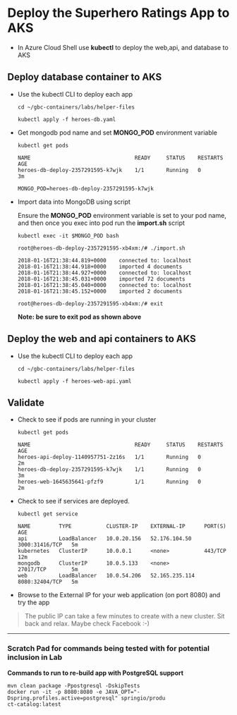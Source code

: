 # Deploy the Superhero Ratings App to AKS

* In Azure Cloud Shell use **kubectl** to deploy the web,api, and database to AKS
   

## Deploy database container to AKS

* Use the kubectl CLI to deploy each app
    ```
    cd ~/gbc-containers/labs/helper-files

    kubectl apply -f heroes-db.yaml
    ```

* Get mongodb pod name and set **MONGO_POD** environment variable
    ```
    kubectl get pods

    NAME                                 READY     STATUS    RESTARTS   AGE
    heroes-db-deploy-2357291595-k7wjk    1/1       Running   0          3m

    MONGO_POD=heroes-db-deploy-2357291595-k7wjk
    ```

* Import data into MongoDB using script

    Ensure the **MONGO_POD** environment variable is set to your pod name, and then once you exec into pod run the **import.sh** script
    ```
    kubectl exec -it $MONGO_POD bash

    root@heroes-db-deploy-2357291595-xb4xm:/# ./import.sh

    2018-01-16T21:38:44.819+0000	connected to: localhost
    2018-01-16T21:38:44.918+0000	imported 4 documents
    2018-01-16T21:38:44.927+0000	connected to: localhost
    2018-01-16T21:38:45.031+0000	imported 72 documents
    2018-01-16T21:38:45.040+0000	connected to: localhost
    2018-01-16T21:38:45.152+0000	imported 2 documents
    
    root@heroes-db-deploy-2357291595-xb4xm:/# exit
    ```
    **Note:  be sure to exit pod as shown above**
    

## Deploy the web and api containers to AKS

* Use the kubectl CLI to deploy each app

    ```
    cd ~/gbc-containers/labs/helper-files

    kubectl apply -f heroes-web-api.yaml
    ```

## Validate

* Check to see if pods are running in your cluster
    ```
    kubectl get pods

    NAME                                 READY     STATUS    RESTARTS   AGE
    heroes-api-deploy-1140957751-2z16s   1/1       Running   0          2m
    heroes-db-deploy-2357291595-k7wjk    1/1       Running   0          3m
    heroes-web-1645635641-pfzf9          1/1       Running   0          2m
    ```

* Check to see if services are deployed.
    ```
    kubectl get service

    NAME         TYPE           CLUSTER-IP    EXTERNAL-IP      PORT(S)          AGE
    api          LoadBalancer   10.0.20.156   52.176.104.50    3000:31416/TCP   5m
    kubernetes   ClusterIP      10.0.0.1      <none>           443/TCP          12m
    mongodb      ClusterIP      10.0.5.133    <none>           27017/TCP        5m
    web          LoadBalancer   10.0.54.206   52.165.235.114   8080:32404/TCP   5m
    ```

* Browse to the External IP for your web application (on port 8080) and try the app

> The public IP can take a few minutes to create with a new cluster. Sit back and relax. Maybe check Facebook :-)

--------
### Scratch Pad for commands being tested with for potential inclusion in Lab

**Commands to run to re-build app with PostgreSQL support**
```
mvn clean package -Ppostgresql -DskipTests
docker run -it -p 8080:8080 -e JAVA_OPT="-Dspring.profiles.active=postgresql" springio/produ
ct-catalog:latest
```